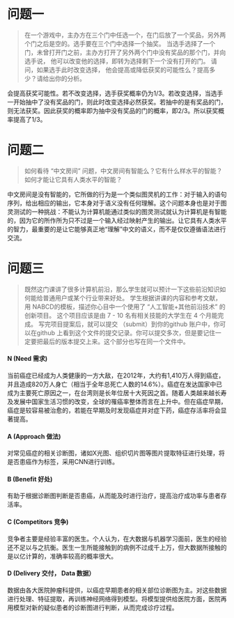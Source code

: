 # 问题一

> 在一个游戏中，主办方在三个门中任选一个，在门后放了一个奖品，另外两个门之后是空的。选手要在三个门中选择一个抽奖。 当选手选择了一个门，未曾打开门之前，主办方打开了另外两个门中没有奖品的那个门，并向选手说， 他可以改变他的选择，即转为选择剩下一个没有打开的门。 请问，如果选手此时改变选择， 他会提高或降低获奖的可能性么？提高多少？请给出你的分析。 

会提高获奖可能性。若不改变选择，选手获奖概率仍为1/3。若改变选择，当选手一开始抽中了没有奖品的门，则此时改变选择必然获奖。若抽中的是有奖品的门，则无法获奖。因此获奖的概率即为抽中没有奖品的门的概率，即2/3。所以获奖概率提高了1/3。

# 问题二



> 如何看待 “中文房间” 问题，中文房间有智能么？它有什么样水平的智能？如何才能让它具有人类水平的智能？

中文房间是没有智能的，它所做的行为是一个类似图灵机的工作：对于输入的语句序列，给出相应的输出，它本身对于语义没有任何理解。这个问题本身也是对于图灵测试的一种挑战：不能认为计算机能通过类似的图灵测试就认为计算机是有智能的，因为它的所作所为只不过是一个输入经过映射产生的输出。让它具有人类水平的智力，最重要的是让它能够真正地“理解”中文的语义，而不是仅仅遵循语法进行交流。



# 问题三

> 既然这门课讲了很多计算机前沿，那么学生就可以预计一下这些前沿知识如何能给普通用户或某个行业带来好处。 学生根据讲课的内容和参考文献，用 NABCD的模板，描述你心目中一个使用了 “人工智能+其他前沿技术” 的创新项目。 这个项目应该是由 7 - 10 名有相关技能的大学生在 4 个月能完成。 写完项目提案后，就可以提交 （submit）到你的github 账户中，你可以在github 上看到这个文件的提交记录。你可以提交多次，但是要记住一定要把最后的版本提交上来。这个部分也写在同一个文件中。

#### N (Need 需求)

当前癌症已经成为人类健康的一方大敌，在2012年，大约有1,410万人得到癌症，并且造成820万人身亡（相当于全年总死亡人数的14.6%）。癌症在发达国家中已成为主要死亡原因之一，在台湾则是长年位居十大死因之首。随着人类越来越长寿及发展中国家生活习惯的改变，全球的罹癌率整体而言在上升中。但在癌症早期，癌症是较容易被治愈的，若能在早期及时发现癌症并对症下药，癌症存活率将会显著提高。

#### A (Approach 做法)

对常见癌症的相关诊断图，诸如X光图、组织切片图等图片提取特征进行处理，将是否患癌作为标签，采用CNN进行训练。

#### B (Benefit 好处)

有助于根据诊断图判断是否患癌，从而能及时进行治疗，提高治疗成功率与患者存活率。

#### C (Competitors 竞争)

竞争者主要是经验丰富的医生。个人认为，在大数据与机器学习面前，医生的经验还不足以与之抗衡。医生一生所能接触到的病例不过成千上万，但大数据所接触的是以亿计算的，准确率较高的概率很大。

#### D (Delivery 交付， Data 数据）

数据由各大医院肿瘤科提供，以癌症早期患者的相关部位诊断图为主。对这些数据进行处理、特征提取，再训练神经网络得到模型。将模型提供给医院方面，医院再用模型对新的疑似患者的诊断图进行判断，从而完成诊疗过程。

